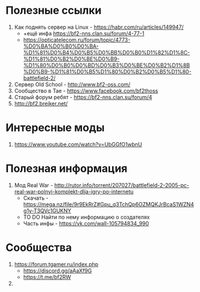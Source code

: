 # Полезные ссылки
1. Как поднять сервер на Linux - https://habr.com/ru/articles/149947/
    - +ещё инфа https://bf2-nns.clan.su/forum/4-77-1
    - https://opticatelecom.ru/forum/topic/4773-%D0%BA%D0%B0%D0%BA-%D1%81%D0%B4%D0%B5%D0%BB%D0%B0%D1%82%D1%8C-%D1%81%D0%B2%D0%BE%D0%B9-%D1%80%D0%B0%D0%BD%D0%B3%D0%BE%D0%B2%D1%8B%D0%B9-%D1%81%D0%B5%D1%80%D0%B2%D0%B5%D1%80-battlefield-2/
3. Сервер Old School - http://www.bf2-oss.com/
4. Сообщество в Тае - https://www.facebook.com/bf2thoss
5. Старый форум ребят - https://bf2-nns.clan.su/forum/4
6. http://bf2.breiker.net/

# Интересные моды
1. https://www.youtube.com/watch?v=UbGGfO1wbnU


# Полезная информация
1. Мод Real War - http://rutor.info/torrent/207027/battlefield-2-2005-pc-real-war-polnyj-komplekt-dlja-igry-po-internetu
    - Скачать - https://mega.nz/file/9r9EkRrZ#Gpu_q3TchQp6OZMQKJrBcaS1WZN4g1y-T3QVc1GUKNY
    - TO DO Найти по нему информацию о создателях
    - Часть инфы - https://vk.com/wall-105794834_990


# Сообщества
1. https://forum.tgamer.ru/index.php
    - https://discord.gg/aAaXf9G
    - https://t.me/bf2RW
2. 
